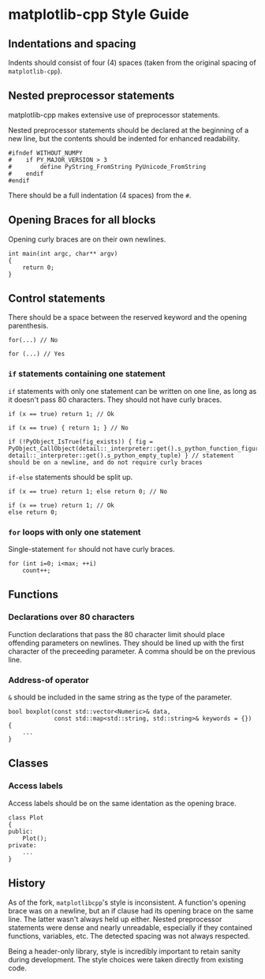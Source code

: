 # matplotlib-cpp Style Guide
## Indentations and spacing
Indents should consist of four (4) spaces (taken from the original spacing of `matplotlib-cpp`).

## Nested preprocessor statements
matplotlib-cpp makes extensive use of preprocessor statements.

Nested preprocessor statements should be declared at the beginning of a new line, but the contents should be indented for enhanced readability.
```
#ifndef WITHOUT_NUMPY
#    if PY_MAJOR_VERSION > 3
#        define PyString_FromString PyUnicode_FromString
#    endif
#endif
```
There should be a full indentation (4 spaces) from the `#`.

## Opening Braces for all blocks
Opening curly braces are on their own newlines.
```
int main(int argc, char** argv)
{
    return 0;
}
```

## Control statements
There should be a space between the reserved keyword and the opening parenthesis.

```
for(...) // No

for (...) // Yes
```

### `if` statements containing one statement
`if` statements with only one statement can be written on one line, as long as it
doesn't pass 80 characters.
They should not have curly braces.
```
if (x == true) return 1; // Ok

if (x == true) { return 1; } // No

if (!PyObject_IsTrue(fig_exists)) { fig = PyObject_CallObject(detail::_interpreter::get().s_python_function_figure, detail::_interpreter::get().s_python_empty_tuple) } // statement should be on a newline, and do not require curly braces
```

`if-else` statements should be split up.
```
if (x == true) return 1; else return 0; // No

if (x == true) return 1; // Ok
else return 0;
```

### `for` loops with only one statement
Single-statement `for` should not have curly braces.
```
for (int i=0; i<max; ++i)
    count++;
```

## Functions
### Declarations over 80 characters
Function declarations that pass the 80 character limit should place offending parameters
on newlines.
They should be lined up with the first character of the preceeding parameter.
A comma should be on the previous line.

### Address-of operator
`&` should be included in the same string as the type of the parameter.
```
bool boxplot(const std::vector<Numeric>& data,
             const std::map<std::string, std::string>& keywords = {})
{
    ...
}
```

## Classes
### Access labels
Access labels should be on the same identation as the opening brace.
```
class Plot
{
public:
    Plot();
private:
    ...
}
```

## History
As of the fork, `matplotlibcpp`'s style is inconsistent.
A function's opening brace was on a newline, but an if clause had its opening brace on the same line.
The latter wasn't always held up either.
Nested preprocessor statements were dense and nearly unreadable, especially if they contained functions, variables, etc.
The detected spacing was not always respected.

Being a header-only library, style is incredibly important to retain sanity during development.
The style choices were taken directly from existing code.